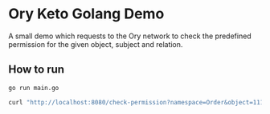 # Ory Keto Golang Demo

A small demo which requests to the Ory network to check the predefined permission for the given object, subject and relation.

## How to run

```bash
go run main.go
```

```bash
curl "http://localhost:8080/check-permission?namespace=Order&object=111&relation=owner&subject=alice"
```